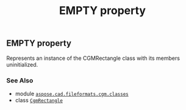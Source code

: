 ﻿---
title: EMPTY property
second_title: Aspose.CAD for Python via .NET API References
description: 
type: docs
weight: 50
url: /python-net/aspose.cad.fileformats.cgm.classes/cgmrectangle/empty/
is_root: false
---

## EMPTY property


Represents an instance of the CGMRectangle class with its members uninitialized.

### See Also
* module [`aspose.cad.fileformats.cgm.classes`](../../)
* class [`CgmRectangle`](/cad/python-net/aspose.cad.fileformats.cgm.classes/cgmrectangle)
